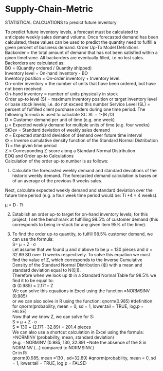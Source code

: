 # Supply-Chain-Metric
STATISTICAL CALCUATIONS to predict future inventory
 
To predict future inventory levels, a forecast must be calculated to anticipate weekly sales demand volume. Once forecasted demand has been calculated, these values can be used to predict the quantity need to fulfill a given percent of business demand. 
Order Up-To Model Definitions
Backorder = the total amount of demand that has not been satisfied within a given timeframe.  All backorders are eventually filled, i.e no lost sales. Backorders are calculated as:  
BO = (Quantity ordered / Quantity shipped)  
Inventory level = On-hand inventory - BO   
Inventory position = On-order inventory + Inventory level.   
On-order inventory = the number of units that have been ordered, but have not been received.   
On-hand inventory = number of units physically in stock   
Order up-to level (S) = maximum inventory position or target inventory level or base stock levels; i.e. do not exceed this number   Service Level (SL) = percent of fulfilled client purchase orders during one time period. The following formula is used to calculate SL:
SL = 1-(B /D)   
D = Customer demand per unit of time (e.g. one week)   
µ = Expected weekly demand for multiple units of time (e.g. four weeks)   
StDev = Standard deviation of weekly sales demand   
σ = Expected standard deviation of demand over future time interval   
Φ = Inverse cumulative density function of the Standard Normal Distribution 
Ti = the given time period   
Z = Corresponding Z-score along a Standard Normal Distribution    
EOQ and Order up-to Calculations    
Calculation of the order up-to number is as follows:    
1.	Calculate the forecasted weekly demand and standard deviations of the historic weekly demand. The forecasted demand calculation is bases on of an average of the previous 9 weeks sales. 

    
Next, calculate expected weekly demand and standard deviation over the future time period (e.g. a four week time period would be: Ti *4 = 4 weeks). 

 µ = D ∙ Ti


2.	Establish an order up-to target for on-hand inventory levels; for this project, I set the benchmark at fulfilling 98.5% of customer demand (this corresponds to being in-stock for any given item 95% of the time).    

3.	To find the order up-to quantity, to fulfill 98.5% customer demand, we can use the formula:   
 S= µ + Z ∙ σ   
 Let assume that we found µ and σ above to be µ = 130 pieces and σ = 32.89 SD over Ti weeks respectively. To solve this equation we must find the value of Z, which corresponds to the Inverse Cumulative Density of the Standard Normal Distribution (Φ) with a mean and standard deviation equal to N(0,1).    
Therefore when we look up Φ in a Standard Normal Table for 98.5% we find it to be equal to:    
Φ (0.985) = 2.171= Z    
We can solve this equations in Excel using the function =NORMSINV (0.985)    
or we can also solve in R using the function: qnorm(0.985) #definition for qnorm(probability, mean = 0, sd = 1, lower.tail = TRUE, log.p = FALSE)   
Now that we know Z, we can solve for S:   
S = µ + Z ∙ σ   
S = 130 + (2.171 ∙ 32.89) = 201.4 pieces   
We can also use a shortcut calculation in Excel using the formula:   
=NORMINV (probability, mean, standard deviation)   
{e.g. =NORMINV (0.985, 130, 32.89) ~Note the absence of the S in NORMINV (…) compared to NORMSINV.}   
Or in R:   
qnorm(0.985, mean =130 , sd=32.89) #qnorm(probability, mean = 0, sd = 1, lower.tail = TRUE, log.p = FALSE)   
